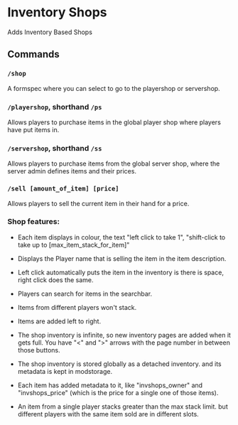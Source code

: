 # Inventory Shops
Adds Inventory Based Shops

## Commands

### `/shop`

A formspec where you can select to go to the playershop or servershop.

### `/playershop`, shorthand `/ps`

Allows players to purchase items in the global player shop where players have put items in.

### `/servershop`, shorthand `/ss`
Allows players to purchase items from the global server shop, where the server admin defines items and their prices.

### `/sell [amount_of_item] [price]`
Allows players to sell the current item in their hand for a price.

### Shop features:

- Each item displays in colour, the text "left click to take 1", "shift-click to take up to [max_item_stack_for_item]"

- Displays the Player name that is selling the item in the item description.

- Left click automatically puts the item in the inventory is there is space, right click does the same.

- Players can search for items in the searchbar.

- Items from different players won't stack.

- Items are added left to right.

- The shop inventory is infinite, so new inventory pages are added when it gets full. You have "<" and ">" arrows with the page number in between those buttons.

- The shop inventory is stored globally as a detached inventory. and its metadata is kept in modstorage.
- Each item has added metadata to it, like "invshops_owner" and "invshops_price" (which is the price for a single one of those items).

- An item from a single player stacks greater than the max stack limit. but different players with the same item sold are in different slots.
